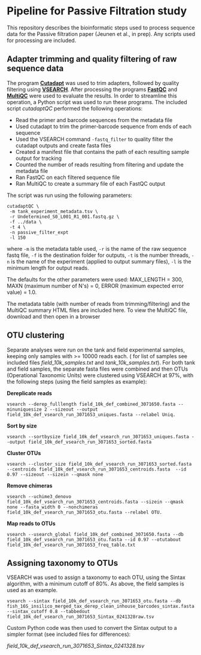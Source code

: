 # Pipeline for Passive Filtration study

This repository describes the bioinformatic steps used to process sequence data for the Passive filtration paper (Jeunen et al., in prep). Any scripts used for processing are included. 

## Adapter trimming and quality filtering of raw sequence data

The program [**Cutadapt**](https://cutadapt.readthedocs.io/en/stable/) was used to trim adapters, followed by quality filtering using [**VSEARCH**](https://github.com/torognes/vsearch). After processing the programs [**FastQC**](https://www.bioinformatics.babraham.ac.uk/projects/fastqc/) and [**MultiQC**](https://multiqc.info/) were used to evaluate the results. In order to streamline this operation, a Python script was used to run these programs. The included script *cutadaptQC* performed the following operations:

- Read the primer and barcode sequences from the metadata file
- Used cutadapt to trim the primer-barcode sequence from ends of each sequence
- Used the VSEARCH command `-fastq_filter` to quality filter the cutadapt outputs and create fasta files
- Created a manifest file that contains the path of each resulting sample output for tracking
- Counted the number of reads resulting from filtering and update the metadata file
- Ran FastQC on each filtered sequence file
- Ran MultiQC to create a summary file of each FastQC output

The script was run using the following parameters:

```
cutadaptQC \
 -m tank_experiment_metadata.tsv \
 -r Undetermined_S0_L001_R1_001.fastq.gz \
 -f ../data \
 -t 4 \
 -n passive_filter_expt
 -l 150
```

where `-m` is the metadata table used, `-r` is the name of the raw sequence fastq file, `-f` is the destination folder for outputs, `-t` is the number threads, `-n` is the name of the experiment (applied to output summary files), `-l` is the minimum length for output reads. 

The defaults for the other parameters were used: MAX_LENGTH = 300, MAXN (maximum number of N's) = 0, ERROR (maximum expected error value) = 1.0. 

The metadata table (with number of reads from trimming/filtering) and the MultiQC summary HTML files are included here. To view the MultiQC file, download and then open in a browser

## OTU clustering

Separate analyses were run on the tank and field experimental samples, keeping only samples with >= 10000 reads each. ( for list of samples see included files *field_10k_samples.txt* and *tank_10k_samples.txt*). For both tank and field samples, the separate fasta files were combined and then OTUs (Operational Taxonomic Units) were clustered using VSEARCH at 97%, with the following steps (using the field samples as example):

**Dereplicate reads**

```
vsearch --derep_fulllength field_10k_def_combined_3071650.fasta --minuniquesize 2 --sizeout --output field_10k_def_vsearch_run_3071653_uniques.fasta --relabel Uniq. 
```

**Sort by size**

```
vsearch --sortbysize field_10k_def_vsearch_run_3071653_uniques.fasta --output field_10k_def_vsearch_run_3071653_sorted.fasta
```


**Cluster OTUs**

```
vsearch --cluster_size field_10k_def_vsearch_run_3071653_sorted.fasta --centroids field_10k_def_vsearch_run_3071653_centroids.fasta  --id 0.97 --sizeout --sizein --qmask none
```

**Remove chimeras**

```
vsearch --uchime3_denovo field_10k_def_vsearch_run_3071653_centroids.fasta --sizein --qmask none --fasta_width 0 --nonchimeras field_10k_def_vsearch_run_3071653_otu.fasta --relabel OTU.
```

**Map reads to OTUs**

```
vsearch --usearch_global field_10k_def_combined_3071650.fasta --db field_10k_def_vsearch_run_3071653_otu.fasta --id 0.97 --otutabout field_10k_def_vsearch_run_3071653_freq_table.txt
```

## Assigning taxonomy to OTUs

VSEARCH was used to assign a taxonomy to each OTU, using the Sintax algorithm, with a minimum cutoff of 80%. As above, the field samples is used as an example.

```
vsearch --sintax field_10k_def_vsearch_run_3071653_otu.fasta --db fish_16S_insilico_merged_tax_derep_clean_inhouse_barcodes_sintax.fasta --sintax_cutoff 0.8 --tabbedout field_10k_def_vsearch_run_3071653_Sintax_0241328raw.tsv
```

Custom Python code was then used to convert the Sintax output to a simpler format (see included files for differences):

*field_10k_def_vsearch_run_3071653_Sintax_0241328.tsv*
